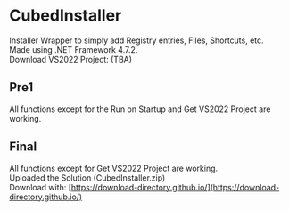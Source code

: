 # CubedInstaller
Installer Wrapper to simply add Registry entries, Files, Shortcuts, etc.  
Made using .NET Framework 4.7.2.  
Download VS2022 Project: (TBA)  
  
## Pre1
All functions except for the Run on Startup and Get VS2022 Project are working.  
  
## Final
All functions except for Get VS2022 Project are working.  
Uploaded the Solution (CubedInstaller.zip)  
Download with: [https://download-directory.github.io/](https://download-directory.github.io/)  
